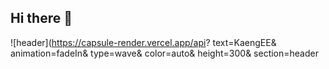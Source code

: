 ## Hi there 👋

![header](https://capsule-render.vercel.app/api?
text=KaengEE&
animation=fadeIn&
type=wave&
color=auto&
height=300&
section=header

<!--
**Haesong-0622/Haesong-0622** is a ✨ _special_ ✨ repository because its `README.md` (this file) appears on your GitHub profile.

Here are some ideas to get you started:

- 🔭 I’m currently working on ...
- 🌱 I’m currently learning ...
- 👯 I’m looking to collaborate on ...
- 🤔 I’m looking for help with ...
- 💬 Ask me about ...
- 📫 How to reach me: ...
- 😄 Pronouns: ...
- ⚡ Fun fact: ...
-->
